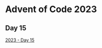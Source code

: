 # Advent of Code 2023

## Day 15

[2023 - Day 15](https://adventofcode.com/2023/day/15 "Advent of Code 2023 Day 15")
